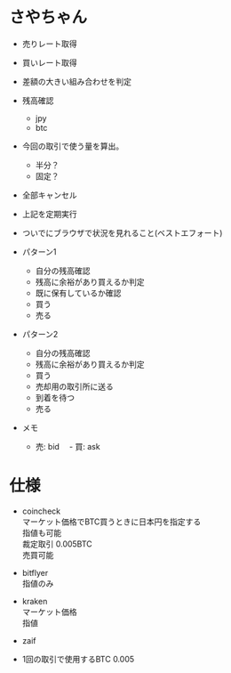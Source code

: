 # さやちゃん

- 売りレート取得
- 買いレート取得
- 差額の大きい組み合わせを判定
- 残高確認
  - jpy
  - btc
- 今回の取引で使う量を算出。
  - 半分？
  - 固定？
- 全部キャンセル
- 上記を定期実行


- ついでにブラウザで状況を見れること(ベストエフォート)


- パターン1 
    - 自分の残高確認
    - 残高に余裕があり買えるか判定
    - 既に保有しているか確認
    - 買う
    - 売る


- パターン2
    - 自分の残高確認
    - 残高に余裕があり買えるか判定
    - 買う
    - 売却用の取引所に送る
    - 到着を待つ
    - 売る

- メモ
  - 売: bid
　- 買: ask


# 仕様
- coincheck  
  マーケット価格でBTC買うときに日本円を指定する  
  指値も可能  
  裁定取引 0.005BTC  
  売買可能

- bitflyer  
  指値のみ  

- kraken  
  マーケット価格  
  指値  

- zaif  
  

- 1回の取引で使用するBTC
0.005